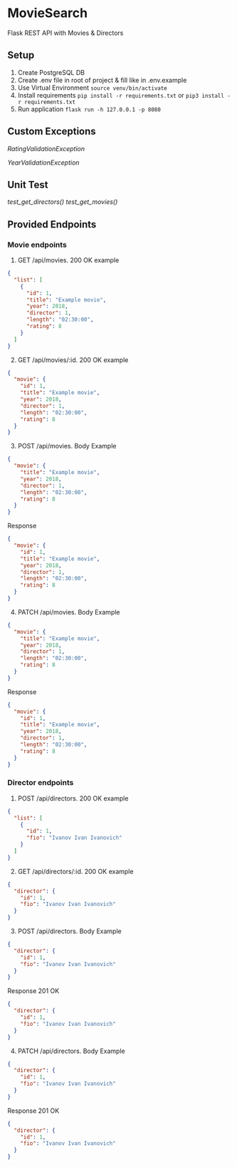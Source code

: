# MovieSearch

Flask REST API with Movies & Directors

## Setup

1. Create PostgreSQL DB
2. Create .env file in root of project & fill like in .env.example
3. Use Virtual Environment `source venv/bin/activate`
3. Install requirements `pip install -r requirements.txt`
   or `pip3 install -r requirements.txt`
4. Run application `flask run -h 127.0.0.1 -p 8080`

## Custom Exceptions

*RatingValidationException*

*YearValidationException*

## Unit Test

*test_get_directors()*
*test_get_movies()*

## Provided Endpoints

### Movie endpoints

1. GET /api/movies. 200 OK example

```json
{
  "list": [
    {
      "id": 1,
      "title": "Example movie",
      "year": 2018,
      "director": 1,
      "length": "02:30:00",
      "rating": 8
    }
  ]
}
```

2. GET /api/movies/:id. 200 OK example

```json
{
  "movie": {
    "id": 1,
    "title": "Example movie",
    "year": 2018,
    "director": 1,
    "length": "02:30:00",
    "rating": 8
  }
}
```

3. POST /api/movies. Body Example

```json
{
  "movie": {
    "title": "Example movie",
    "year": 2018,
    "director": 1,
    "length": "02:30:00",
    "rating": 8
  }
}
```

Response

```json
{
  "movie": {
    "id": 1,
    "title": "Example movie",
    "year": 2018,
    "director": 1,
    "length": "02:30:00",
    "rating": 8
  }
}
```

4. PATCH /api/movies. Body Example

```json
{
  "movie": {
    "title": "Example movie",
    "year": 2018,
    "director": 1,
    "length": "02:30:00",
    "rating": 8
  }
}
```

Response

```json
{
  "movie": {
    "id": 1,
    "title": "Example movie",
    "year": 2018,
    "director": 1,
    "length": "02:30:00",
    "rating": 8
  }
}
```

### Director endpoints

1. POST /api/directors. 200 OK example

```json
{
  "list": [
    {
      "id": 1,
      "fio": "Ivanov Ivan Ivanovich"
    }
  ]
}
```

2. GET /api/directors/:id. 200 OK example

```json
{
  "director": {
    "id": 1,
    "fio": "Ivanov Ivan Ivanovich"
  }
}
```

3. POST /api/directors. Body Example

```json
{
  "director": {
    "id": 1,
    "fio": "Ivanov Ivan Ivanovich"
  }
}
```

Response 201 OK

```json
{
  "director": {
    "id": 1,
    "fio": "Ivanov Ivan Ivanovich"
  }
}
```

4. PATCH /api/directors. Body Example

```json
{
  "director": {
    "id": 1,
    "fio": "Ivanov Ivan Ivanovich"
  }
}
```

Response 201 OK

```json
{
  "director": {
    "id": 1,
    "fio": "Ivanov Ivan Ivanovich"
  }
}
```


